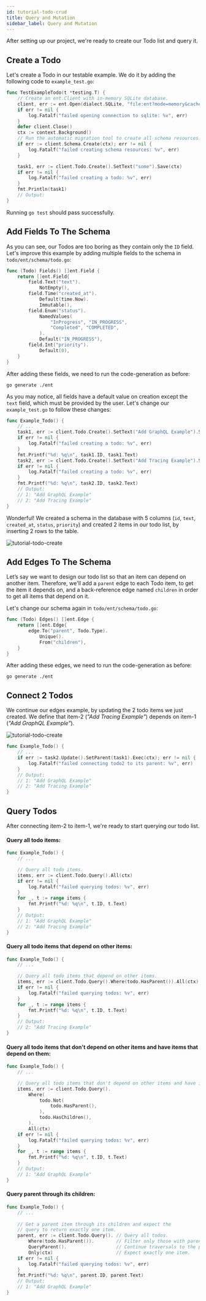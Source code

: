 ```yaml
---
id: tutorial-todo-crud
title: Query and Mutation
sidebar_label: Query and Mutation
---
```


After setting up our project, we're ready to create our Todo list and query it.

## Create a Todo

Let's create a Todo in our testable example. We do it by adding the following code to `example_test.go`:

```go
func TestExampleTodo(t *testing.T) {
	// Create an ent.Client with in-memory SQLite database.
	client, err := ent.Open(dialect.SQLite, "file:ent?mode=memory&cache=shared&_fk=1")
	if err != nil {
		log.Fatalf("failed opening connection to sqlite: %v", err)
	}
	defer client.Close()
	ctx := context.Background()
	// Run the automatic migration tool to create all schema resources.
	if err := client.Schema.Create(ctx); err != nil {
		log.Fatalf("failed creating schema resources: %v", err)
	}

	task1, err := client.Todo.Create().SetText("some").Save(ctx)
	if err != nil {
		log.Fatalf("failed creating a todo: %v", err)
	}
	fmt.Println(task1)
	// Output:
}
```

Running `go test` should pass successfully. 

## Add Fields To The Schema

As you can see, our Todos are too boring as they contain only the `ID` field. Let's improve this example by adding
multiple fields to the schema in `todo/ent/schema/todo.go`:

```go
func (Todo) Fields() []ent.Field {
	return []ent.Field{
		field.Text("text").
			NotEmpty(),
		field.Time("created_at").
			Default(time.Now).
			Immutable(),
		field.Enum("status").
			NamedValues(
				"InProgress", "IN_PROGRESS",
				"Completed", "COMPLETED",
			).
			Default("IN_PROGRESS"),
		field.Int("priority").
			Default(0),
	}
}
```

After adding these fields, we need to run the code-generation as before:

```console
go generate ./ent
```

As you may notice, all fields have a default value on creation except the `text` field, which must be provided by
the user. Let's change our `example_test.go` to follow these changes:

```go
func Example_Todo() {
	// ...
	task1, err := client.Todo.Create().SetText("Add GraphQL Example").Save(ctx)
	if err != nil {
		log.Fatalf("failed creating a todo: %v", err)
	}
	fmt.Printf("%d: %q\n", task1.ID, task1.Text)
	task2, err := client.Todo.Create().SetText("Add Tracing Example").Save(ctx)
	if err != nil {
		log.Fatalf("failed creating a todo: %v", err)
	}
	fmt.Printf("%d: %q\n", task2.ID, task2.Text)
    // Output:
    // 1: "Add GraphQL Example"
    // 2: "Add Tracing Example"
}
```

Wonderful! We created a schema in the database with 5 columns (`id`, `text`, `created_at`, `status`, `priority`)
and created 2 items in our todo list, by inserting 2 rows to the table.

![tutorial-todo-create](https://entgo.io/images/assets/tutorial-todo-create-items.png)

## Add Edges To The Schema

Let’s say we want to design our todo list so that an item can depend on another item. Therefore, we'll add a `parent`
edge to each Todo item, to get the item it depends on, and a back-reference edge named `children` in order to get all
items that depend on it.

Let's change our schema again in `todo/ent/schema/todo.go`:

```go
func (Todo) Edges() []ent.Edge {
	return []ent.Edge{
		edge.To("parent", Todo.Type).
			Unique().
			From("children"),
	}
}
```

After adding these edges, we need to run the code-generation as before:

```console
go generate ./ent
```

## Connect 2 Todos

We continue our edges example, by updating the 2 todo items we just created. We define that item-2 (*"Add Tracing Example"*)
depends on item-1 (*"Add GraphQL Example"*). 

![tutorial-todo-create](https://entgo.io/images/assets/tutorial-todo-create-edges.png)

```go
func Example_Todo() {
	// ...
	if err := task2.Update().SetParent(task1).Exec(ctx); err != nil {
		log.Fatalf("failed connecting todo2 to its parent: %v", err)
	}
    // Output:
    // 1: "Add GraphQL Example"
    // 2: "Add Tracing Example"
}
```

## Query Todos

After connecting item-2 to item-1, we're ready to start querying our todo list. 

#### Query all todo items:

```go
func Example_Todo() {
	// ...

	// Query all todo items.
	items, err := client.Todo.Query().All(ctx)
	if err != nil {
		log.Fatalf("failed querying todos: %v", err)
	}
	for _, t := range items {
		fmt.Printf("%d: %q\n", t.ID, t.Text)
	}
	// Output:
	// 1: "Add GraphQL Example"
	// 2: "Add Tracing Example"
}
```

#### Query all todo items that depend on other items:

```go
func Example_Todo() {
	// ...

	// Query all todo items that depend on other items.
	items, err := client.Todo.Query().Where(todo.HasParent()).All(ctx)
	if err != nil {
		log.Fatalf("failed querying todos: %v", err)
	}
	for _, t := range items {
		fmt.Printf("%d: %q\n", t.ID, t.Text)
	}
	// Output:
	// 2: "Add Tracing Example"
}
```

#### Query all todo items that don't depend on other items and have items that depend on them:

```go
func Example_Todo() {
	// ...

	// Query all todo items that don't depend on other items and have items that depend them.
	items, err := client.Todo.Query().
		Where(
			todo.Not(
				todo.HasParent(),
			),
			todo.HasChildren(),
		).
		All(ctx)
	if err != nil {
		log.Fatalf("failed querying todos: %v", err)
	}
	for _, t := range items {
		fmt.Printf("%d: %q\n", t.ID, t.Text)
	}
	// Output:
	// 1: "Add GraphQL Example"
}
```

#### Query parent through its children:

```go
func Example_Todo() {
	// ...
	
	// Get a parent item through its children and expect the
	// query to return exactly one item.
	parent, err := client.Todo.Query(). // Query all todos.
		Where(todo.HasParent()).        // Filter only those with parents.
		QueryParent().                  // Continue traversals to the parents.
		Only(ctx)                       // Expect exactly one item.
	if err != nil {
		log.Fatalf("failed querying todos: %v", err)
	}
	fmt.Printf("%d: %q\n", parent.ID, parent.Text)
	// Output:
	// 1: "Add GraphQL Example"
}
```
